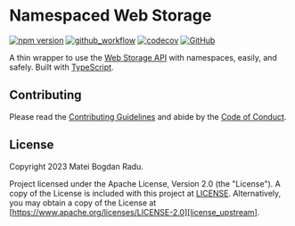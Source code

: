 # Namespaced Web Storage
[![npm version][badge_npm_version]][badge_npm_version_url]
[![github_workflow][badge_build]][badge_build_url]
[![codecov][badge_codecov]][badge_codecov_url]
[![GitHub][badge_license]][license_local]

A thin wrapper to use the [Web Storage API][mdn_web_storage] with namespaces,
easily, and safely. Built with [TypeScript][typescript].

## Contributing
Please read the [Contributing Guidelines][contributing] and abide by the [Code of Conduct][code_of_conduct].

## License
Copyright 2023 Matei Bogdan Radu.

Project licensed under the Apache License, Version 2.0 (the "License"). A copy
of the License is included with this project at [LICENSE][license_local].
Alternatively, you may obtain a copy of the License at [https://www.apache.org/licenses/LICENSE-2.0][license_upstream].

[mdn_web_storage]: https://developer.mozilla.org/en-US/docs/Web/API/Web_Storage_API
[typescript]: https://www.typescriptlang.org/
[code_of_conduct]: CODE_OF_CONDUCT.md
[contributing]: CONTRIBUTING.md
[license_local]: LICENSE
[license_upstream]: https://www.apache.org/licenses/LICENSE-2.0
[badge_npm_version]: https://img.shields.io/npm/v/@prettygoodtech/namespaced-web-storage/latest?label=npm%20package&style=flat-square
[badge_npm_version_url]: https://www.npmjs.com/package/@prettygoodtech/namespaced-web-storage
[badge_build]: https://img.shields.io/github/actions/workflow/status/prettygoodtech/namespaced-web-storage/pr-checks.yml?branch=main&style=flat-square
[badge_build_url]: https://github.com/prettygoodtech/namespaced-web-storage/actions/workflows/pr-checks.yml?query=branch%3Amain
[badge_codecov]: https://img.shields.io/codecov/c/github/prettygoodtech/namespaced-web-storage/main?token=HFVS0CAE3G&style=flat-square
[badge_codecov_url]: https://codecov.io/gh/prettygoodtech/namespaced-web-storage
[badge_license]: https://img.shields.io/github/license/prettygoodtech/namespaced-web-storage?color=blue&style=flat-square